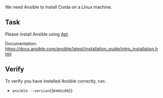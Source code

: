 We need Ansible to install Corda on a Linux machine.

## Task

Please install Ansible using [Apt](https://en.wikipedia.org/wiki/APT_\(software\)).

Documentation: <https://docs.ansible.com/ansible/latest/installation_guide/intro_installation.html>

## Verify

To verify you have installed Ansible correctly, run:

- `ansible --version`{{execute}}
